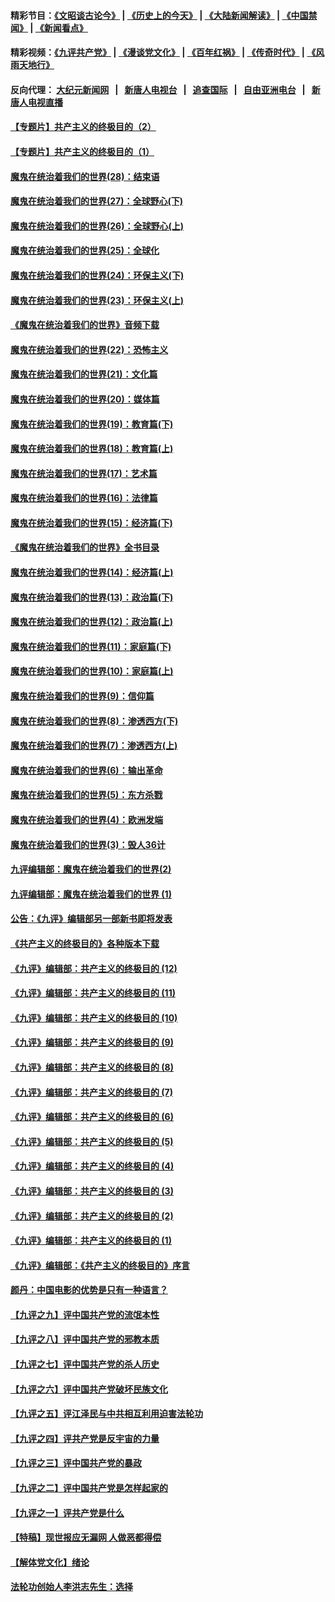 #### 精彩节目：[《文昭谈古论今》](http://155.138.205.71/wenzhao) | [《历史上的今天》](http://155.138.205.71/today-in-history) | [《大陆新闻解读》](http://155.138.205.71/ntdtv-comedy) | [《中国禁闻》](http://155.138.205.71/ntdtv-news) | [《新闻看点》](http://155.138.205.71/news-insight) 

 #### 精彩视频：[《九评共产党》](http://155.138.205.71:10000/videos/jiuping) | [《漫谈党文化》](http://155.138.205.71:10000/videos/mtdwh) | [《百年红祸》](http://155.138.205.71:10000/videos/bnhh) | [《传奇时代》](http://155.138.205.71:10000/videos/legend) | [《风雨天地行》](http://155.138.205.71:10000/videos/fytdx) 

 #### 反向代理： [大纪元新闻网](http://155.138.205.71:10080/) &nbsp;&nbsp;|&nbsp;&nbsp; [新唐人电视台](http://155.138.205.71:8000/) &nbsp;&nbsp;|&nbsp;&nbsp; [追查国际](http://155.138.205.71:10010/) &nbsp;&nbsp;|&nbsp;&nbsp; [自由亚洲电台](http://155.138.205.71:9800/) &nbsp;&nbsp;|&nbsp;&nbsp; [新唐人电视直播](http://155.138.205.71/) 

#### [【专题片】共产主义的终极目的（2）](../pages/nsc422/n11061941.md?t=02251837) 

#### [【专题片】共产主义的终极目的（1）](../pages/nsc422/n11047728.md?t=02251837) 

#### [魔鬼在统治着我们的世界(28)：结束语](../pages/nsc422/n10936246.md?t=02251837) 

#### [魔鬼在统治着我们的世界(27)：全球野心(下)](../pages/nsc422/n10928319.md?t=02251837) 

#### [魔鬼在统治着我们的世界(26)：全球野心(上)](../pages/nsc422/n10900318.md?t=02251837) 

#### [魔鬼在统治着我们的世界(25)：全球化](../pages/nsc422/n10788205.md?t=02251837) 

#### [魔鬼在统治着我们的世界(24)：环保主义(下)](../pages/nsc422/n10695307.md?t=02251837) 

#### [魔鬼在统治着我们的世界(23)：环保主义(上)](../pages/nsc422/n10688613.md?t=02251837) 

#### [《魔鬼在统治着我们的世界》音频下载](../pages/nsc422/n10635553.md?t=02251837) 

#### [魔鬼在统治着我们的世界(22)：恐怖主义](../pages/nsc422/n10614727.md?t=02251837) 

#### [魔鬼在统治着我们的世界(21)：文化篇](../pages/nsc422/n10597706.md?t=02251837) 

#### [魔鬼在统治着我们的世界(20)：媒体篇](../pages/nsc422/n10586579.md?t=02251837) 

#### [魔鬼在统治着我们的世界(19)：教育篇(下)](../pages/nsc422/n10564808.md?t=02251837) 

#### [魔鬼在统治着我们的世界(18)：教育篇(上)](../pages/nsc422/n10526970.md?t=02251837) 

#### [魔鬼在统治着我们的世界(17)：艺术篇](../pages/nsc422/n10499093.md?t=02251837) 

#### [魔鬼在统治着我们的世界(16)：法律篇](../pages/nsc422/n10485969.md?t=02251837) 

#### [魔鬼在统治着我们的世界(15)：经济篇(下)](../pages/nsc422/n10469975.md?t=02251837) 

#### [《魔鬼在统治着我们的世界》全书目录](../pages/nsc422/n10464261.md?t=02251837) 

#### [魔鬼在统治着我们的世界(14)：经济篇(上)](../pages/nsc422/n10457370.md?t=02251837) 

#### [魔鬼在统治着我们的世界(13)：政治篇(下)](../pages/nsc422/n10448270.md?t=02251837) 

#### [魔鬼在统治着我们的世界(12)：政治篇(上)](../pages/nsc422/n10444576.md?t=02251837) 

#### [魔鬼在统治着我们的世界(11)：家庭篇(下)](../pages/nsc422/n10440961.md?t=02251837) 

#### [魔鬼在统治着我们的世界(10)：家庭篇(上)](../pages/nsc422/n10435448.md?t=02251837) 

#### [魔鬼在统治着我们的世界(9)：信仰篇](../pages/nsc422/n10432159.md?t=02251837) 

#### [魔鬼在统治着我们的世界(8)：渗透西方(下)](../pages/nsc422/n10429603.md?t=02251837) 

#### [魔鬼在统治着我们的世界(7)：渗透西方(上)](../pages/nsc422/n10426013.md?t=02251837) 

#### [魔鬼在统治着我们的世界(6)：输出革命](../pages/nsc422/n10421536.md?t=02251837) 

#### [魔鬼在统治着我们的世界(5)：东方杀戮](../pages/nsc422/n10417707.md?t=02251837) 

#### [魔鬼在统治着我们的世界(4)：欧洲发端](../pages/nsc422/n10414890.md?t=02251837) 

#### [魔鬼在统治着我们的世界(3)：毁人36计](../pages/nsc422/n10411583.md?t=02251837) 

#### [九评编辑部：魔鬼在统治着我们的世界(2)](../pages/nsc422/n10410036.md?t=02251837) 

#### [九评编辑部：魔鬼在统治着我们的世界 (1)](../pages/nsc422/n10406825.md?t=02251837) 

#### [公告：《九评》编辑部另一部新书即将发表](../pages/nsc422/n10405104.md?t=02251837) 

#### [《共产主义的终极目的》各种版本下载](../pages/nsc422/n10022138.md?t=02251837) 

#### [《九评》编辑部：共产主义的终极目的 (12)](../pages/nsc422/n9933272.md?t=02251837) 

#### [《九评》编辑部：共产主义的终极目的 (11)](../pages/nsc422/n9924973.md?t=02251837) 

#### [《九评》编辑部：共产主义的终极目的 (10)](../pages/nsc422/n9920883.md?t=02251837) 

#### [《九评》编辑部：共产主义的终极目的 (9)](../pages/nsc422/n9916363.md?t=02251837) 

#### [《九评》编辑部：共产主义的终极目的 (8)](../pages/nsc422/n9912488.md?t=02251837) 

#### [《九评》编辑部：共产主义的终极目的 (7)](../pages/nsc422/n9901176.md?t=02251837) 

#### [《九评》编辑部：共产主义的终极目的 (6)](../pages/nsc422/n9899359.md?t=02251837) 

#### [《九评》编辑部：共产主义的终极目的 (5)](../pages/nsc422/n9893174.md?t=02251837) 

#### [《九评》编辑部：共产主义的终极目的 (4)](../pages/nsc422/n9891246.md?t=02251837) 

#### [《九评》编辑部：共产主义的终极目的 (3)](../pages/nsc422/n9879879.md?t=02251837) 

#### [《九评》编辑部：共产主义的终极目的 (2)](../pages/nsc422/n9876205.md?t=02251837) 

#### [《九评》编辑部：共产主义的终极目的 (1)](../pages/nsc422/n9865857.md?t=02251837) 

#### [《九评》编辑部：《共产主义的终极目的》序言](../pages/nsc422/n9862666.md?t=02251837) 

#### [颜丹：中国电影的优势是只有一种语言？](../pages/nsc422/n9583062.md?t=02251837) 

#### [【九评之九】评中国共产党的流氓本性](../pages/nsc422/n737542.md?t=02251837) 

#### [【九评之八】评中国共产党的邪教本质](../pages/nsc422/n735942.md?t=02251837) 

#### [【九评之七】评中国共产党的杀人历史](../pages/nsc422/n733806.md?t=02251837) 

#### [【九评之六】评中国共产党破坏民族文化](../pages/nsc422/n731667.md?t=02251837) 

#### [【九评之五】评江泽民与中共相互利用迫害法轮功](../pages/nsc422/n730058.md?t=02251837) 

#### [【九评之四】评共产党是反宇宙的力量](../pages/nsc422/n727814.md?t=02251837) 

#### [【九评之三】评中国共产党的暴政](../pages/nsc422/n725597.md?t=02251837) 

#### [【九评之二】评中国共产党是怎样起家的](../pages/nsc422/n723946.md?t=02251837) 

#### [【九评之一】评共产党是什么](../pages/nsc422/n722529.md?t=02251837) 

#### [【特稿】现世报应无漏网 人做恶都得偿](../pages/nsc422/n4215167.md?t=02251837) 

#### [【解体党文化】绪论](../pages/nsc422/n1449356.md?t=02251837) 

#### [法轮功创始人李洪志先生：选择](../pages/nsc422/n3580738.md?t=02251837) 

